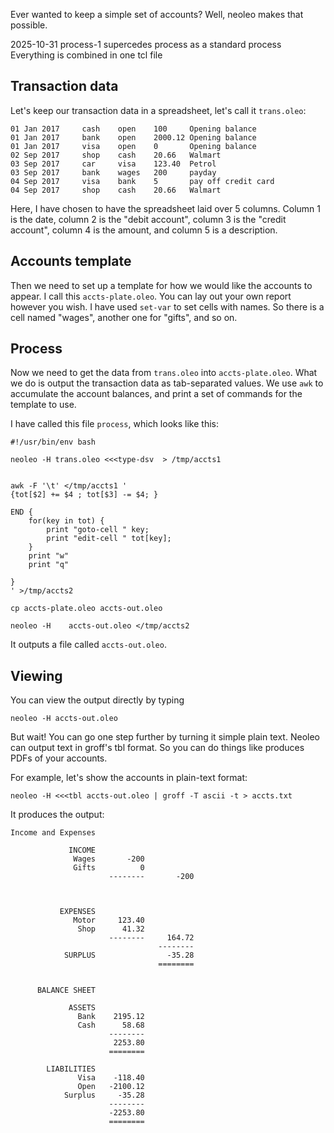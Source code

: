 Ever wanted to keep a simple set of accounts? Well, neoleo
makes that possible.

2025-10-31 process-1 supercedes process as a standard process
Everything is combined in one tcl file

## Transaction data

Let's keep our transaction data in a spreadsheet, let's call it
`trans.oleo`:

```
01 Jan 2017     cash    open    100     Opening balance
01 Jan 2017     bank    open    2000.12 Opening balance
01 Jan 2017     visa    open    0       Opening balance
02 Sep 2017     shop    cash    20.66   Walmart
03 Sep 2017     car     visa    123.40  Petrol
03 Sep 2017     bank    wages   200     payday
04 Sep 2017     visa    bank    5       pay off credit card
04 Sep 2017     shop    cash    20.66   Walmart
```

Here, I have chosen to have the spreadsheet laid over 5 columns. Column 1 is the date, 
column 2 is the "debit account", column 3 is the "credit account", column 4 is the
amount, and column 5 is a description.


## Accounts template

Then we need to set up a template for how we would like the accounts to appear.
I call this `accts-plate.oleo`. You can lay out your own report however you
wish. I have used `set-var` to set cells with names. So there is a cell
named "wages", another one for "gifts", and so on.

## Process

Now we need to get the data from `trans.oleo` into `accts-plate.oleo`. What we do 
is output the transaction data as tab-separated values. We use `awk` to accumulate
the account balances, and print a set of commands for the template to use.

I have called this file `process`, which looks like this:

```
#!/usr/bin/env bash

neoleo -H trans.oleo <<<type-dsv  > /tmp/accts1


awk -F '\t' </tmp/accts1 '
{tot[$2] += $4 ; tot[$3] -= $4; }

END { 
	for(key in tot) { 
		print "goto-cell " key;
		print "edit-cell " tot[key];
	}
	print "w"
	print "q"

}
' >/tmp/accts2

cp accts-plate.oleo accts-out.oleo

neoleo -H    accts-out.oleo </tmp/accts2
```

It outputs a file called `accts-out.oleo`.

## Viewing

You can view the output directly by typing
```
neoleo -H accts-out.oleo
```

But wait! You can go one step further by turning it simple plain text.
Neoleo can output text in groff's tbl format. So you can do things
like produces PDFs of your accounts.

For example, let's show the accounts in plain-text format:
```
neoleo -H <<<tbl accts-out.oleo | groff -T ascii -t > accts.txt
```

It produces the output:


```
Income and Expenses

             INCOME
              Wages       -200
              Gifts          0
                      --------       -200



           EXPENSES
              Motor     123.40
               Shop      41.32
                      --------     164.72
                                 --------
            SURPLUS                -35.28
                                 ========


      BALANCE SHEET

             ASSETS
               Bank    2195.12
               Cash      58.68
                      --------
                       2253.80
                      ========

        LIABILITIES
               Visa    -118.40
               Open   -2100.12
            Surplus     -35.28
                      --------
                      -2253.80
                      ========

```





























